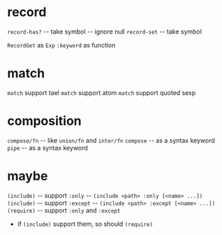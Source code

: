 # record

`record-has?` -- take symbol -- ignore null
`record-set` -- take symbol

`RecordGet` as `Exp`
`:keyword` as function

# match

`match` support tael
`match` support atom
`match` support quoted sexp

# composition

`compose/fn` -- like `union/fn` and `inter/fn`
`compose` -- as a syntax keyword
`pipe` -- as a syntax keyword

# maybe

`(include)` -- support `:only` -- `(include <path> :only [<name> ...])`
`(include)` -- support `:except` -- `(include <path> :except [<name> ...])`
`(require)` -- support `:only` and `:except`
- if `(include)` support them, so should `(require)`

